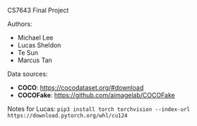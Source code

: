 CS7643 Final Project

Authors:
* Michael Lee
* Lucas Sheldon
* Te Sun
* Marcus Tan

Data sources:
* **COCO**: https://cocodataset.org/#download
* **COCOFake**: https://github.com/aimagelab/COCOFake


Notes for Lucas:
`pip3 install torch torchvision --index-url https://download.pytorch.org/whl/cu124`
